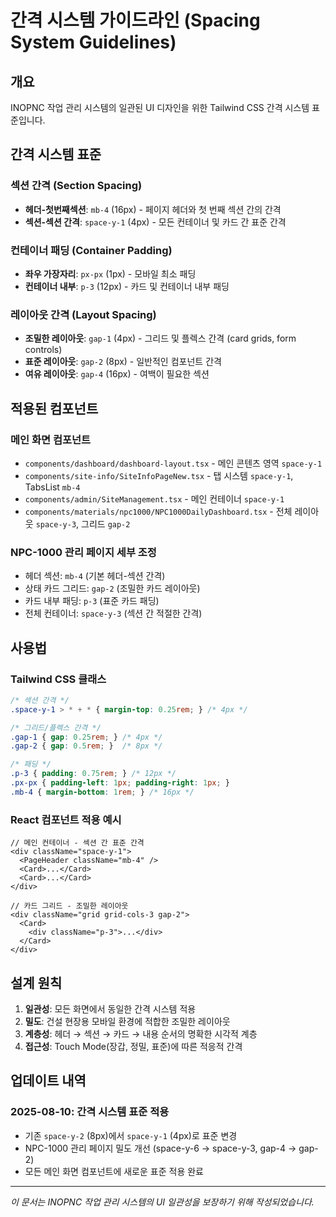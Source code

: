 # 간격 시스템 가이드라인 (Spacing System Guidelines)

## 개요

INOPNC 작업 관리 시스템의 일관된 UI 디자인을 위한 Tailwind CSS 간격 시스템 표준입니다.

## 간격 시스템 표준

### 섹션 간격 (Section Spacing)
- **헤더-첫번째섹션**: `mb-4` (16px) - 페이지 헤더와 첫 번째 섹션 간의 간격
- **섹션-섹션 간격**: `space-y-1` (4px) - 모든 컨테이너 및 카드 간 표준 간격

### 컨테이너 패딩 (Container Padding)
- **좌우 가장자리**: `px-px` (1px) - 모바일 최소 패딩
- **컨테이너 내부**: `p-3` (12px) - 카드 및 컨테이너 내부 패딩

### 레이아웃 간격 (Layout Spacing)
- **조밀한 레이아웃**: `gap-1` (4px) - 그리드 및 플렉스 간격 (card grids, form controls)
- **표준 레이아웃**: `gap-2` (8px) - 일반적인 컴포넌트 간격
- **여유 레이아웃**: `gap-4` (16px) - 여백이 필요한 섹션

## 적용된 컴포넌트

### 메인 화면 컴포넌트
- `components/dashboard/dashboard-layout.tsx` - 메인 콘텐츠 영역 `space-y-1`
- `components/site-info/SiteInfoPageNew.tsx` - 탭 시스템 `space-y-1`, TabsList `mb-4`
- `components/admin/SiteManagement.tsx` - 메인 컨테이너 `space-y-1`
- `components/materials/npc1000/NPC1000DailyDashboard.tsx` - 전체 레이아웃 `space-y-3`, 그리드 `gap-2`

### NPC-1000 관리 페이지 세부 조정
- 헤더 섹션: `mb-4` (기본 헤더-섹션 간격)
- 상태 카드 그리드: `gap-2` (조밀한 카드 레이아웃)
- 카드 내부 패딩: `p-3` (표준 카드 패딩)
- 전체 컨테이너: `space-y-3` (섹션 간 적절한 간격)

## 사용법

### Tailwind CSS 클래스
```css
/* 섹션 간격 */
.space-y-1 > * + * { margin-top: 0.25rem; } /* 4px */

/* 그리드/플렉스 간격 */
.gap-1 { gap: 0.25rem; } /* 4px */
.gap-2 { gap: 0.5rem; }  /* 8px */

/* 패딩 */
.p-3 { padding: 0.75rem; } /* 12px */
.px-px { padding-left: 1px; padding-right: 1px; }
.mb-4 { margin-bottom: 1rem; } /* 16px */
```

### React 컴포넌트 적용 예시
```tsx
// 메인 컨테이너 - 섹션 간 표준 간격
<div className="space-y-1">
  <PageHeader className="mb-4" />
  <Card>...</Card>
  <Card>...</Card>
</div>

// 카드 그리드 - 조밀한 레이아웃
<div className="grid grid-cols-3 gap-2">
  <Card>
    <div className="p-3">...</div>
  </Card>
</div>
```

## 설계 원칙

1. **일관성**: 모든 화면에서 동일한 간격 시스템 적용
2. **밀도**: 건설 현장용 모바일 환경에 적합한 조밀한 레이아웃
3. **계층성**: 헤더 → 섹션 → 카드 → 내용 순서의 명확한 시각적 계층
4. **접근성**: Touch Mode(장갑, 정밀, 표준)에 따른 적응적 간격

## 업데이트 내역

### 2025-08-10: 간격 시스템 표준 적용
- 기존 `space-y-2` (8px)에서 `space-y-1` (4px)로 표준 변경
- NPC-1000 관리 페이지 밀도 개선 (space-y-6 → space-y-3, gap-4 → gap-2)
- 모든 메인 화면 컴포넌트에 새로운 표준 적용 완료

---
*이 문서는 INOPNC 작업 관리 시스템의 UI 일관성을 보장하기 위해 작성되었습니다.*